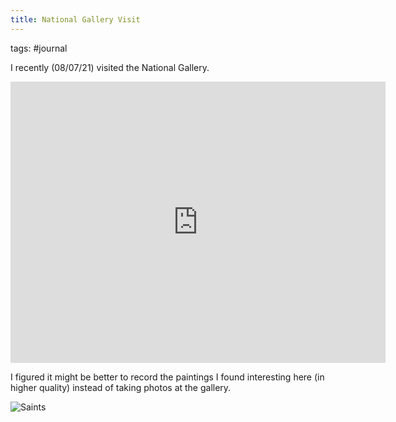 ```yaml
---
title: National Gallery Visit
---
```


tags: #journal



I recently (08/07/21) visited the National Gallery.

<iframe width="600"
		height="450"
		style="border:0"
		loading="lazy"
		allowfullscreen
		frameborder="0" style="border:0"
		src="https://www.google.com/maps/embed/v1/place?q=place_id:ChIJeclqF84EdkgRtKAjTmWFr0I&key=AIzaSyBsN0OeVfZHaTFK3hzRNrms38rLeZcwoJc">
</iframe>

<br>



I figured it might be better to record the paintings I found interesting here (in higher quality) instead of taking photos at the gallery.


![Saints](https://upload.wikimedia.org/wikipedia/commons/thumb/f/fa/Giovanni_di_Paolo_002.jpg/1200px-Giovanni_di_Paolo_002.jpg)